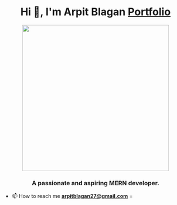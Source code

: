 <h1 align="center">Hi 👋, I'm Arpit Blagan
<a align="center" href="https://654f5e5d8de2e11ec5ae6c51--tiny-sfogliatella-c52d9f.netlify.app"> Portfolio</a></h1>
<p align="center">
<img align="center" width="400"  src="https://user-images.githubusercontent.com/69011963/137184767-79a13ec7-1bb3-4341-a6da-3a149c9c159a.gif"/>
</p>
<h3 align="center">A passionate and aspiring MERN developer.</h3>



- 📫 How to reach me **arpitblagan27@gmail.com**
=
<!---
ArpitBlagan/ArpitBlagan is a ✨ special ✨ repository because its `README.md` (this file) appears on your GitHub profile.
You can click the Preview link to take a look at your changes.
--->
